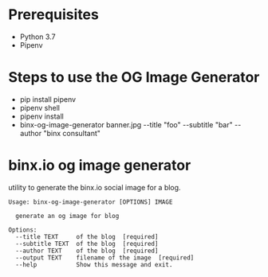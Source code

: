 # Prerequisites
- Python 3.7
- Pipenv


# Steps to use the OG Image Generator
- pip install pipenv
- pipenv shell
- pipenv install
- binx-og-image-generator banner.jpg --title "foo" --subtitle "bar" --author "binx consultant"

# binx.io og image generator

utility to generate the binx.io social image for a blog.

```
Usage: binx-og-image-generator [OPTIONS] IMAGE

  generate an og image for blog

Options:
  --title TEXT     of the blog  [required]
  --subtitle TEXT  of the blog  [required]
  --author TEXT    of the blog  [required]
  --output TEXT    filename of the image  [required]
  --help           Show this message and exit.
```

